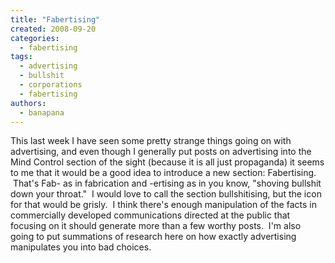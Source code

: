 ```yaml
---
title: "Fabertising"
created: 2008-09-20
categories: 
  - fabertising
tags: 
  - advertising
  - bullshit
  - corporations
  - fabertising
authors: 
  - banapana
---
```


This last week I have seen some pretty strange things going on with advertising, and even though I generally put posts on advertising into the Mind Control section of the sight (because it is all just propaganda) it seems to me that it would be a good idea to introduce a new section: Fabertising.  That's Fab- as in fabrication and -ertising as in you know, "shoving bullshit down your throat."  I would love to call the section bullshitising, but the icon for that would be grisly.  I think there's enough manipulation of the facts in commercially developed communications directed at the public that focusing on it should generate more than a few worthy posts.  I'm also going to put summations of research here on how exactly advertising manipulates you into bad choices.
